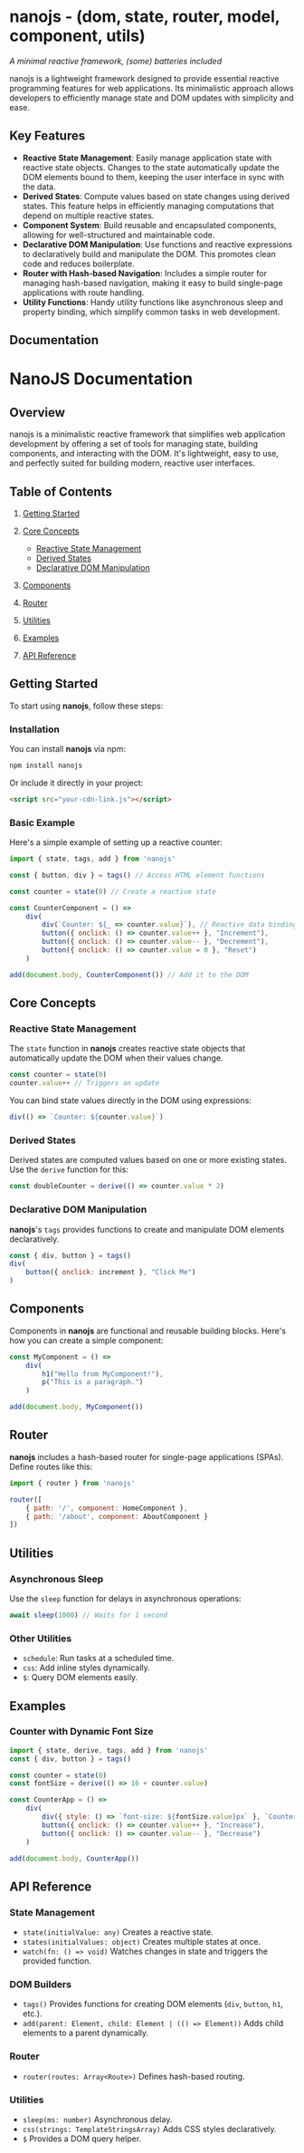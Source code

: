 # nanojs - (dom, state, router, model, component, utils)

*A minimal reactive framework, (some) batteries included*

nanojs is a lightweight framework designed to provide essential reactive programming features for web applications. Its minimalistic approach allows developers to efficiently manage state and DOM updates with simplicity and ease.

## Key Features

- **Reactive State Management**: Easily manage application state with reactive state objects. Changes to the state automatically update the DOM elements bound to them, keeping the user interface in sync with the data.
- **Derived States**: Compute values based on state changes using derived states. This feature helps in efficiently managing computations that depend on multiple reactive states.
- **Component System**: Build reusable and encapsulated components, allowing for well-structured and maintainable code.
- **Declarative DOM Manipulation**: Use functions and reactive expressions to declaratively build and manipulate the DOM. This promotes clean code and reduces boilerplate.
- **Router with Hash-based Navigation**: Includes a simple router for managing hash-based navigation, making it easy to build single-page applications with route handling.
- **Utility Functions**: Handy utility functions like asynchronous sleep and property binding, which simplify common tasks in web development.

## Documentation

# NanoJS Documentation
## Overview
nanojs is a minimalistic reactive framework that simplifies web application development by offering a set of tools for managing state, building components, and interacting with the DOM. It's lightweight, easy to use, and perfectly suited for building modern, reactive user interfaces.
## Table of Contents
1. [Getting Started]()
2. [Core Concepts]()
    - [Reactive State Management]()
    - [Derived States]()
    - [Declarative DOM Manipulation]()

3. [Components]()
4. [Router]()
5. [Utilities]()
6. [Examples]()
7. [API Reference]()

## Getting Started
To start using **nanojs**, follow these steps:
### Installation
You can install **nanojs** via npm:
``` bash
npm install nanojs
```
Or include it directly in your project:
``` html
<script src="your-cdn-link.js"></script>
```
### Basic Example
Here's a simple example of setting up a reactive counter:
``` javascript
import { state, tags, add } from 'nanojs'

const { button, div } = tags() // Access HTML element functions

const counter = state(0) // Create a reactive state

const CounterComponent = () =>
    div(
        div(`Counter: ${_ => counter.value}`), // Reactive data binding
        button({ onclick: () => counter.value++ }, "Increment"),
        button({ onclick: () => counter.value-- }, "Decrement"),
        button({ onclick: () => counter.value = 0 }, "Reset")
    )

add(document.body, CounterComponent()) // Add it to the DOM
```
## Core Concepts
### Reactive State Management
The `state` function in **nanojs** creates reactive state objects that automatically update the DOM when their values change.
``` javascript
const counter = state(0)
counter.value++ // Triggers an update
```
You can bind state values directly in the DOM using expressions:
``` javascript
div(() => `Counter: ${counter.value}`)
```
### Derived States
Derived states are computed values based on one or more existing states. Use the `derive` function for this:
``` javascript
const doubleCounter = derive(() => counter.value * 2)
```
### Declarative DOM Manipulation
**nanojs**'s `tags` provides functions to create and manipulate DOM elements declaratively.
``` javascript
const { div, button } = tags()
div(
    button({ onclick: increment }, "Click Me")
)
```
## Components
Components in **nanojs** are functional and reusable building blocks. Here's how you can create a simple component:
``` javascript
const MyComponent = () =>
    div(
        h1("Hello from MyComponent!"),
        p("This is a paragraph.")
    )

add(document.body, MyComponent())
```
## Router
**nanojs** includes a hash-based router for single-page applications (SPAs). Define routes like this:
``` javascript
import { router } from 'nanojs'

router([
    { path: '/', component: HomeComponent },
    { path: '/about', component: AboutComponent }
])
```
## Utilities
### Asynchronous Sleep
Use the `sleep` function for delays in asynchronous operations:
``` javascript
await sleep(1000) // Waits for 1 second
```
### Other Utilities
- `schedule`: Run tasks at a scheduled time.
- `css`: Add inline styles dynamically.
- `$`: Query DOM elements easily.

## Examples
### Counter with Dynamic Font Size
``` javascript
import { state, derive, tags, add } from 'nanojs'
const { div, button } = tags()

const counter = state(0)
const fontSize = derive(() => 16 + counter.value)

const CounterApp = () =>
    div(
        div({ style: () => `font-size: ${fontSize.value}px` }, `Counter: ${_ => counter.value}`),
        button({ onclick: () => counter.value++ }, "Increase"),
        button({ onclick: () => counter.value-- }, "Decrease")
    )

add(document.body, CounterApp())
```
## API Reference
### State Management
- `state(initialValue: any)`
  Creates a reactive state.
- `states(initialValues: object)`
  Creates multiple states at once.
- `watch(fn: () => void)`
  Watches changes in state and triggers the provided function.

### DOM Builders
- `tags()`
  Provides functions for creating DOM elements (`div`, `button`, `h1`, etc.).
- `add(parent: Element, child: Element | (() => Element))`
  Adds child elements to a parent dynamically.

### Router
- `router(routes: Array<Route>)`
  Defines hash-based routing.

### Utilities
- `sleep(ms: number)`
  Asynchronous delay.
- `css(strings: TemplateStringsArray)`
  Adds CSS styles declaratively.
- `$`
  Provides a DOM query helper.

